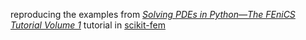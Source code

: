 reproducing the examples from [_Solving PDEs in Python—The FEniCS Tutorial Volume 1_](https://fenicsproject.org/pub/tutorial/html/ftut1.html) tutorial in [scikit-fem](https://github.com/kinnala/scikit-fem)
